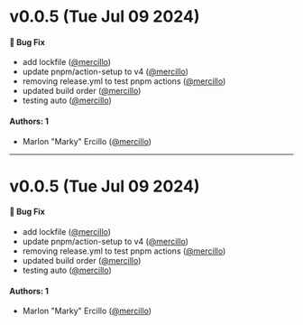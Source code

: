 # v0.0.5 (Tue Jul 09 2024)

#### 🐛 Bug Fix

- add lockfile ([@mercillo](https://github.com/mercillo))
- update pnpm/action-setup to v4 ([@mercillo](https://github.com/mercillo))
- removing release.yml to test pnpm actions ([@mercillo](https://github.com/mercillo))
- updated build order ([@mercillo](https://github.com/mercillo))
- testing auto ([@mercillo](https://github.com/mercillo))

#### Authors: 1

- Marlon "Marky" Ercillo ([@mercillo](https://github.com/mercillo))

---

# v0.0.5 (Tue Jul 09 2024)

#### 🐛 Bug Fix

- add lockfile ([@mercillo](https://github.com/mercillo))
- update pnpm/action-setup to v4 ([@mercillo](https://github.com/mercillo))
- removing release.yml to test pnpm actions ([@mercillo](https://github.com/mercillo))
- updated build order ([@mercillo](https://github.com/mercillo))
- testing auto ([@mercillo](https://github.com/mercillo))

#### Authors: 1

- Marlon "Marky" Ercillo ([@mercillo](https://github.com/mercillo))
